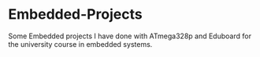 # Embedded-Projects
Some Embedded projects I have done with ATmega328p and Eduboard for the university course in embedded systems.
